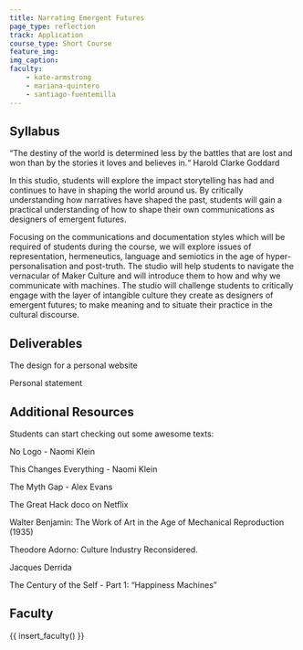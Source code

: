 ```yaml
---
title: Narrating Emergent Futures
page_type: reflection
track: Application
course_type: Short Course
feature_img: 
img_caption: 
faculty: 
    - kate-armstrong
    - mariana-quintero
    - santiago-fuentemilla
---
```


## Syllabus 

“The destiny of the world is determined less by the battles that are lost and won than by the stories it loves and believes in.“ Harold Clarke Goddard

In this studio, students will explore the impact storytelling has had and continues to have in shaping the world around us. By critically understanding how narratives have shaped the past, students will gain a practical understanding of how to shape their own communications as designers of emergent futures.

Focusing on the communications and documentation styles which will be required of students during the course, we will explore issues of representation, hermeneutics, language and semiotics in the age of hyper-personalisation and post-truth. The studio will help students to navigate the vernacular of Maker Culture and will introduce them to how and why we communicate with machines. The studio will challenge students to critically engage with the layer of intangible culture they create as designers of emergent futures; to make meaning and to situate their practice in the cultural discourse.

## Deliverables

The design for a personal website

Personal statement

## Additional Resources

Students can start checking out some awesome texts:

No Logo - Naomi Klein

This Changes Everything - Naomi Klein

The Myth Gap - Alex Evans

The Great Hack doco on Netflix

Walter Benjamin: The Work of Art in the Age of Mechanical Reproduction (1935)

Theodore Adorno: Culture Industry Reconsidered.

Jacques Derrida

The Century of the Self - Part 1: “Happiness Machines”

## Faculty

{{ insert_faculty() }}

